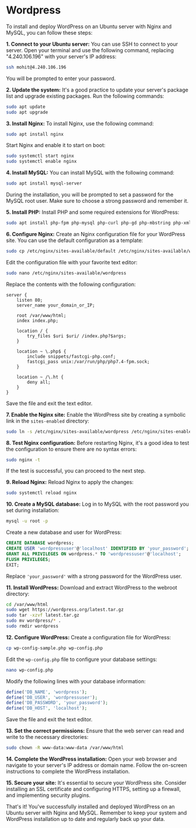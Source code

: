 # Wordpress
To install and deploy WordPress on an Ubuntu server with Nginx and MySQL, you can follow these steps:

**1. Connect to your Ubuntu server:**
   You can use SSH to connect to your server. Open your terminal and use the following command, replacing "4.240.106.196" with your server's IP address:

   ```bash
   ssh mohit@4.240.106.196
   ```

   You will be prompted to enter your password.

**2. Update the system:**
   It's a good practice to update your server's package list and upgrade existing packages. Run the following commands:

   ```bash
   sudo apt update
   sudo apt upgrade
   ```

**3. Install Nginx:**
   To install Nginx, use the following command:

   ```bash
   sudo apt install nginx
   ```

   Start Nginx and enable it to start on boot:

   ```bash
   sudo systemctl start nginx
   sudo systemctl enable nginx
   ```

**4. Install MySQL:**
   You can install MySQL with the following command:

   ```bash
   sudo apt install mysql-server
   ```

   During the installation, you will be prompted to set a password for the MySQL root user. Make sure to choose a strong password and remember it.

**5. Install PHP:**
   Install PHP and some required extensions for WordPress:

   ```bash
   sudo apt install php-fpm php-mysql php-curl php-gd php-mbstring php-xml php-xmlrpc php-zip
   ```

**6. Configure Nginx:**
   Create an Nginx configuration file for your WordPress site. You can use the default configuration as a template:

   ```bash
   sudo cp /etc/nginx/sites-available/default /etc/nginx/sites-available/wordpress
   ```

   Edit the configuration file with your favorite text editor:

   ```bash
   sudo nano /etc/nginx/sites-available/wordpress
   ```

   Replace the contents with the following configuration:

   ```nginx
   server {
       listen 80;
       server_name your_domain_or_IP;

       root /var/www/html;
       index index.php;

       location / {
           try_files $uri $uri/ /index.php?$args;
       }

       location ~ \.php$ {
           include snippets/fastcgi-php.conf;
           fastcgi_pass unix:/var/run/php/php7.4-fpm.sock;
       }

       location ~ /\.ht {
           deny all;
       }
   }
   ```

   Save the file and exit the text editor.

**7. Enable the Nginx site:**
   Enable the WordPress site by creating a symbolic link in the `sites-enabled` directory:

   ```bash
   sudo ln -s /etc/nginx/sites-available/wordpress /etc/nginx/sites-enabled/
   ```

**8. Test Nginx configuration:**
   Before restarting Nginx, it's a good idea to test the configuration to ensure there are no syntax errors:

   ```bash
   sudo nginx -t
   ```

   If the test is successful, you can proceed to the next step.

**9. Reload Nginx:**
   Reload Nginx to apply the changes:

   ```bash
   sudo systemctl reload nginx
   ```

**10. Create a MySQL database:**
   Log in to MySQL with the root password you set during installation:

   ```bash
   mysql -u root -p
   ```

   Create a new database and user for WordPress:

   ```sql
   CREATE DATABASE wordpress;
   CREATE USER 'wordpressuser'@'localhost' IDENTIFIED BY 'your_password';
   GRANT ALL PRIVILEGES ON wordpress.* TO 'wordpressuser'@'localhost';
   FLUSH PRIVILEGES;
   EXIT;
   ```

   Replace `'your_password'` with a strong password for the WordPress user.

**11. Install WordPress:**
   Download and extract WordPress to the webroot directory:

   ```bash
   cd /var/www/html
   sudo wget https://wordpress.org/latest.tar.gz
   sudo tar -xzvf latest.tar.gz
   sudo mv wordpress/* .
   sudo rmdir wordpress
   ```

**12. Configure WordPress:**
   Create a configuration file for WordPress:

   ```bash
   cp wp-config-sample.php wp-config.php
   ```

   Edit the `wp-config.php` file to configure your database settings:

   ```bash
   nano wp-config.php
   ```

   Modify the following lines with your database information:

   ```php
   define('DB_NAME', 'wordpress');
   define('DB_USER', 'wordpressuser');
   define('DB_PASSWORD', 'your_password');
   define('DB_HOST', 'localhost');
   ```

   Save the file and exit the text editor.

**13. Set the correct permissions:**
   Ensure that the web server can read and write to the necessary directories:

   ```bash
   sudo chown -R www-data:www-data /var/www/html
   ```

**14. Complete the WordPress installation:**
   Open your web browser and navigate to your server's IP address or domain name. Follow the on-screen instructions to complete the WordPress installation.

**15. Secure your site:**
   It's essential to secure your WordPress site. Consider installing an SSL certificate and configuring HTTPS, setting up a firewall, and implementing security plugins.

That's it! You've successfully installed and deployed WordPress on an Ubuntu server with Nginx and MySQL. Remember to keep your system and WordPress installation up to date and regularly back up your data.
